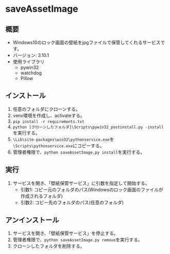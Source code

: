 # saveAssetImage

## 概要

- Windows10のロック画面の壁紙をjpgファイルで保管してくれるサービスです。
- バージョン: 3.10.1
- 使用ライブラリ
  - pywin32
  - watchdog
  - Pillow

## インストール

1. 任意のフォルダにクローンする。
2. venv環境を作成し、activateする。
3. `pip install -r requirements.txt`
4. `python [クローンしたフォルダ]\Scripts\pywin32_postinstall.py -install`を実行する。
5. `\Lib\site-packages\win32\pythonservice.exe`を`\Scripts\pythonservice.exe`にコピーする。
6. 管理者権限で、`python saveAssetImage.py install`を実行する。

## 実行

1. サービスを開き、「壁紙保管サービス」に引数を指定して開始する。
   - 引数1: コピー元のフォルダのパス(Windowsのロック画面のファイルが作成されるフォルダ)
   - 引数2: コピー先のフォルダのパス(任意のフォルダ)

## アンインストール

1. サービスを開き、「壁紙保管サービス」を停止する。
2. 管理者権限で、`python saveAssetImage.py remove`を実行する。
3. クローンしたフォルダを削除する。
